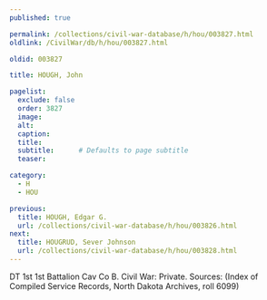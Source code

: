 ```yaml
---
published: true

permalink: /collections/civil-war-database/h/hou/003827.html
oldlink: /CivilWar/db/h/hou/003827.html

oldid: 003827

title: HOUGH, John

pagelist:
  exclude: false
  order: 3827
  image: 
  alt:
  caption:
  title:
  subtitle:      # Defaults to page subtitle
  teaser:

category: 
  - H 
  - HOU

previous:
  title: HOUGH, Edgar G.
  url: /collections/civil-war-database/h/hou/003826.html  
next:
  title: HOUGRUD, Sever Johnson
  url: /collections/civil-war-database/h/hou/003828.html   
---
```

DT 1st 1st Battalion Cav Co B. Civil War: Private. Sources: (Index of Compiled Service Records, North Dakota Archives, roll 6099)
